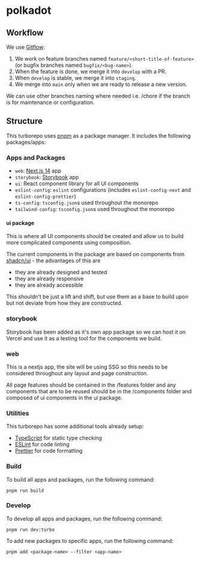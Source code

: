 # polkadot

## Workflow

We use [Gitflow](https://www.atlassian.com/git/tutorials/comparing-workflows/gitflow-workflow):

1. We work on feature branches named `feature/<short-title-of-feature>` (or bugfix branches named `bugfix/<bug-name>`).
2. When the feature is done, we merge it into `develop` with a PR.
3. When `develop` is stable, we merge it into `staging`.
4. We merge into `main` only when we are ready to release a new version.

We can use other branches naming where needed i.e. /chore if the branch is for maintenance or configuration.

## Structure

This turborepo uses [pnpm](https://pnpm.io) as a package manager. It includes the following packages/apps:

### Apps and Packages

- `web`: [Next.js 14](https://nextjs.org) app
- `storybook`: [Storybook](https://storybook.js.org/blog/in-app-tour-for-new-users/) app
- `ui`: React component library for all UI components
- `eslint-config`: `eslint` configurations (includes `eslint-config-next` and `eslint-config-prettier`)
- `ts-config`: `tsconfig.json`s used throughout the monorepo
- `tailwind-config`: `tsconfig.json`s used throughout the monorepo

#### ui package

This is where all UI components should be created and allow us to build more complicated components using composition.

The current components in the package are based on components from [shadcn/ui](https://ui.shadcn.com/) - the advantages of this are

- they are already designed and tested
- they are already responsive
- they are already accessible

This shouldn't be just a lift and shift, but use them as a base to build upon but not deviate from how they are constructed.

### storybook

Storybook has been added as it's own app package so we can host it on Vercel and use it as a testing tool for the components we build.

### web

This is a nextjs app, the site will be using SSG so this needs to be considered throughout any layout and page construction.

All page features should be contained in the /features folder and any components that are to be reused should be in the /components folder and composed of ui components in the ui package.

### Utilities

This turborepo has some additional tools already setup:

- [TypeScript](https://www.typescriptlang.org/) for static type checking
- [ESLint](https://eslint.org/) for code linting
- [Prettier](https://prettier.io) for code formatting

### Build

To build all apps and packages, run the following command:

```
pnpm run build
```

### Develop

To develop all apps and packages, run the following command:

```
pnpm run dev:turbo
```

To add new packages to specific apps, run the following command:

```
pnpm add <package-name> --filter <app-name>
```

